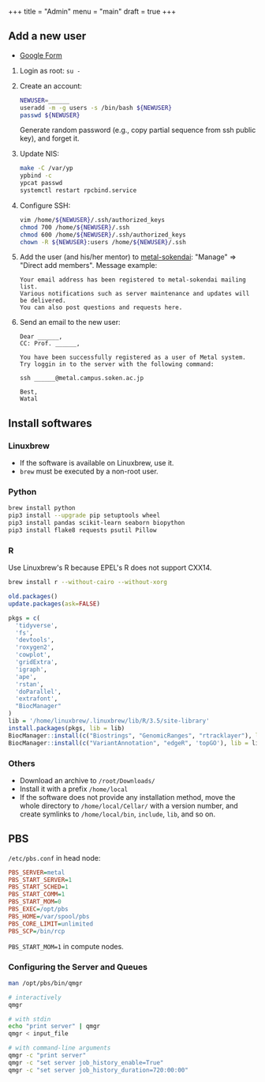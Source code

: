 +++
title = "Admin"
menu = "main"
draft = true
+++

## Add a new user

- [Google Form](https://docs.google.com/forms/d/13PUga_MUGX5cuFJ5dUjMC9BC1P1cQN4rohS_g-AQIz8/edit)

1.  Login as root: `su -`

1.  Create an account:
    ```sh
    NEWUSER=______
    useradd -m -g users -s /bin/bash ${NEWUSER}
    passwd ${NEWUSER}
    ```
    Generate random password (e.g., copy partial sequence from ssh public key),
    and forget it.

1.  Update NIS:
    ```sh
    make -C /var/yp
    ypbind -c
    ypcat passwd
    systemctl restart rpcbind.service
    ```

1.  Configure SSH:
    ```sh
    vim /home/${NEWUSER}/.ssh/authorized_keys
    chmod 700 /home/${NEWUSER}/.ssh
    chmod 600 /home/${NEWUSER}/.ssh/authorized_keys
    chown -R ${NEWUSER}:users /home/${NEWUSER}/.ssh
    ```

1.  Add the user (and his/her mentor) to
    [metal-sokendai](https://groups.google.com/forum/#!forum/metal-sokendai):
    "Manage" => "Direct add members".
    Message example:
    ```
    Your email address has been registered to metal-sokendai mailing list.
    Various notifications such as server maintenance and updates will be delivered.
    You can also post questions and requests here.
    ```

1.  Send an email to the new user:

    ```
    Dear ______,
    CC: Prof. ______,

    You have been successfully registered as a user of Metal system.
    Try loggin in to the server with the following command:

    ssh ______@metal.campus.soken.ac.jp

    Best,
    Watal
    ```


## Install softwares

### Linuxbrew

- If the software is available on Linuxbrew, use it.
- `brew` must be executed by a non-root user.

### Python

```sh
brew install python
pip3 install --upgrade pip setuptools wheel
pip3 install pandas scikit-learn seaborn biopython
pip3 install flake8 requests psutil Pillow
```

### R

Use Linuxbrew's R because EPEL's R does not support CXX14.

```sh
brew install r --without-cairo --without-xorg
```

```r
old.packages()
update.packages(ask=FALSE)

pkgs = c(
  'tidyverse',
  'fs',
  'devtools',
  'roxygen2',
  'cowplot',
  'gridExtra',
  'igraph',
  'ape',
  'rstan',
  'doParallel',
  'extrafont',
  "BiocManager"
)
lib = '/home/linuxbrew/.linuxbrew/lib/R/3.5/site-library'
install.packages(pkgs, lib = lib)
BiocManager::install(c("Biostrings", "GenomicRanges", "rtracklayer"), lib = lib)
BiocManager::install(c("VariantAnnotation", "edgeR", 'topGO'), lib = lib)
```

### Others

- Download an archive to `/root/Downloads/`
- Install it with a prefix `/home/local`
- If the software does not provide any installation method,
  move the whole directory to `/home/local/Cellar/` with a version number,
  and create symlinks to `/home/local/bin`, `include`, `lib`, and so on.


## PBS

`/etc/pbs.conf` in head node:
```ini
PBS_SERVER=metal
PBS_START_SERVER=1
PBS_START_SCHED=1
PBS_START_COMM=1
PBS_START_MOM=0
PBS_EXEC=/opt/pbs
PBS_HOME=/var/spool/pbs
PBS_CORE_LIMIT=unlimited
PBS_SCP=/bin/rcp
```

`PBS_START_MOM=1` in compute nodes.


### Configuring the Server and Queues

```sh
man /opt/pbs/bin/qmgr

# interactively
qmgr

# with stdin
echo "print server" | qmgr
qmgr < input_file

# with command-line arguments
qmgr -c "print server"
qmgr -c "set server job_history_enable=True"
qmgr -c "set server job_history_duration=720:00:00"
```

